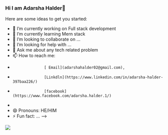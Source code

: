 ### Hi I am Adarsha Halder👋

Here are some ideas to get you started:

- 🔭 I’m currently working on Full stack development
- 🌱 I’m currently learning Mern stack
- 👯 I’m looking to collaborate on ...
- 🤔 I’m looking for help with ...
- 💬 Ask me about any tech related problem
- 📫 How to reach me:
-                   [ Email](adarshahalder02@gmail.com),
-                   [Linkdln](https://www.linkedin.com/in/adarsha-halder-397baa226/)
-                   [facebook](https://www.facebook.com/adarsha.halder.1/)
- 
- 😄 Pronouns: HE/HIM
- ⚡ Fun fact: ...
-->


<img src="https://github-readme-stats.vercel.app/api?username=AdarshaHalder&show_icons=true&theme=radical">
